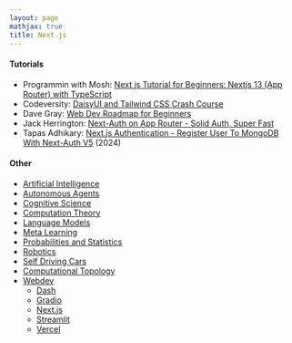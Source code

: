 ```yaml
---
layout: page
mathjax: true
title: Next.js
---
```


#### Tutorials
* Programmin with Mosh: [Next js Tutorial for Beginners: Nextjs 13 (App Router) with TypeScript](https://www.youtube.com/watch?v=ZVnjOPwW4ZA)
* Codeversity: [DaisyUI and Tailwind CSS Crash Course](https://www.youtube.com/watch?v=th8OswsAq6Q)
* Dave Gray: [Web Dev Roadmap for Beginners](https://courses.davegray.codes/)
* Jack Herrington: [Next-Auth on App Router - Solid Auth, Super Fast](https://www.youtube.com/watch?v=md65iBX5Gxg)
* Tapas Adhikary: [Next.js Authentication - Register User To MongoDB With Next-Auth V5](https://www.youtube.com/watch?v=5kmZAqc2Jeg) (2024)

#### Other
* [Artificial Intelligence](/artificial_intelligence)
* [Autonomous Agents](/autonomous_agents)
* [Cognitive Science](/cognitive_science)
* [Computation Theory](/computation_theory)
* [Language Models](/language_models)
* [Meta Learning](/meta_learning)
* [Probabilities and Statistics](/probabilities_and_statistics)
* [Robotics](/robotics)
* [Self Driving Cars](/self_driving_cars)
* [Computational Topology](/computational_topology)
* [Webdev](/webdev)
  * [Dash](/webdev/dash)
  * [Gradio](/webdev/gradio)
  * [Next.js](/webdev/next_js)
  * [Streamlit](/webdev/streamlit)
  * [Vercel](/webdev/vercel)
